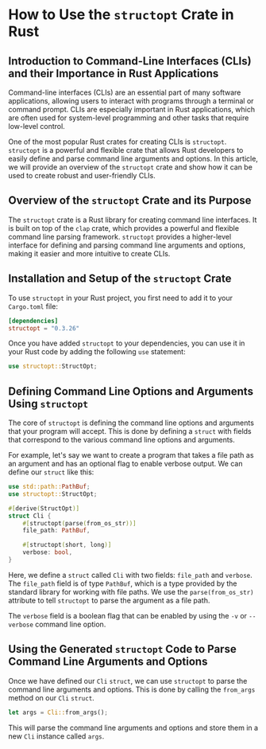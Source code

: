 # How to Use the `structopt` Crate in Rust

## Introduction to Command-Line Interfaces (CLIs) and their Importance in Rust Applications

Command-line interfaces (CLIs) are an essential part of many software applications, allowing users to interact with programs through a terminal or command prompt. CLIs are especially important in Rust applications, which are often used for system-level programming and other tasks that require low-level control.

One of the most popular Rust crates for creating CLIs is `structopt`. `structopt` is a powerful and flexible crate that allows Rust developers to easily define and parse command line arguments and options. In this article, we will provide an overview of the `structopt` crate and show how it can be used to create robust and user-friendly CLIs.

## Overview of the `structopt` Crate and its Purpose

The `structopt` crate is a Rust library for creating command line interfaces. It is built on top of the `clap` crate, which provides a powerful and flexible command line parsing framework. `structopt` provides a higher-level interface for defining and parsing command line arguments and options, making it easier and more intuitive to create CLIs.

## Installation and Setup of the `structopt` Crate

To use `structopt` in your Rust project, you first need to add it to your `Cargo.toml` file:

```toml
[dependencies]
structopt = "0.3.26"
```

Once you have added `structopt` to your dependencies, you can use it in your Rust code by adding the following `use` statement:

```rust
use structopt::StructOpt;
```

## Defining Command Line Options and Arguments Using `structopt`

The core of `structopt` is defining the command line options and arguments that your program will accept. This is done by defining a `struct` with fields that correspond to the various command line options and arguments.

For example, let's say we want to create a program that takes a file path as an argument and has an optional flag to enable verbose output. We can define our `struct` like this:

```rust
use std::path::PathBuf;
use structopt::StructOpt;

#[derive(StructOpt)]
struct Cli {
    #[structopt(parse(from_os_str))]
    file_path: PathBuf,

    #[structopt(short, long)]
    verbose: bool,
}
```

Here, we define a `struct` called `Cli` with two fields: `file_path` and `verbose`. The `file_path` field is of type `PathBuf`, which is a type provided by the standard library for working with file paths. We use the `parse(from_os_str)` attribute to tell `structopt` to parse the argument as a file path.

The `verbose` field is a boolean flag that can be enabled by using the `-v` or `--verbose` command line option.

## Using the Generated `structopt` Code to Parse Command Line Arguments and Options

Once we have defined our `Cli` `struct`, we can use `structopt` to parse the command line arguments and options. This is done by calling the `from_args` method on our `Cli` `struct`.

```rust
let args = Cli::from_args();
```

This will parse the command line arguments and options and store them in a new `Cli` instance called `args`.
